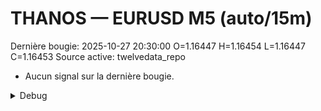 # THANOS — EURUSD M5 (auto/15m)
Dernière bougie: 2025-10-27 20:30:00  O=1.16447  H=1.16454  L=1.16447  C=1.16453
Source active: twelvedata_repo

- Aucun signal sur la dernière bougie.

<details><summary>Debug</summary>

- TD_API_KEY manquant.

</details>